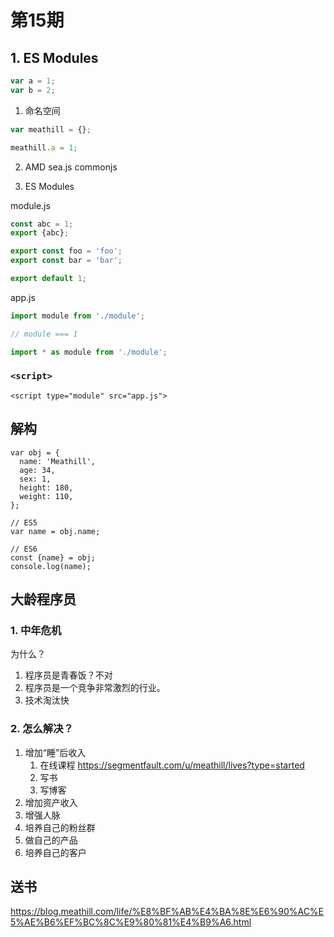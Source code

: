 第15期
========

## 1. ES Modules

```js
var a = 1;
var b = 2;
```

1. 命名空间

```js
var meathill = {};

meathill.a = 1;
```

2. AMD sea.js commonjs

3. ES Modules

module.js
```js
const abc = 1;
export {abc};

export const foo = 'foo';
export const bar = 'bar';

export default 1;
```

app.js
```js
import module from './module';

// module === 1

import * as module from './module';
```

### `<script>`

`<script type="module" src="app.js">`

## 解构

```
var obj = {
  name: 'Meathill',
  age: 34,
  sex: 1,
  height: 180,
  weight: 110,
};

// ES5
var name = obj.name;

// ES6
const {name} = obj;
console.log(name);
```

## 大龄程序员

### 1. 中年危机

为什么？

1. 程序员是青春饭？不对
2. 程序员是一个竞争非常激烈的行业。
3. 技术淘汰快

### 2. 怎么解决？

1. 增加“睡”后收入
    1. 在线课程 https://segmentfault.com/u/meathill/lives?type=started
    2. 写书
    3. 写博客
2. 增加资产收入
3. 增强人脉
4. 培养自己的粉丝群
5. 做自己的产品
6. 培养自己的客户

## 送书

https://blog.meathill.com/life/%E8%BF%AB%E4%BA%8E%E6%90%AC%E5%AE%B6%EF%BC%8C%E9%80%81%E4%B9%A6.html
